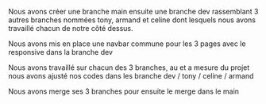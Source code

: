 Nous avons créer une branche main ensuite une branche dev rassemblant 3 autres branches nommées tony, armand et celine dont lesquels nous avons travaillé chacun de notre côté dessus.
 
Nous avons mis en place une navbar commune pour les 3 pages avec le responsive dans la branche dev
 
Nous avons travaillé sur chacun des 3 branches, au et a mesure du projet nous avons ajusté nos codes dans les branche dev / tony / celine / armand
 
Nous avons merge ses 3 branches pour ensuite le merge dans le main 
